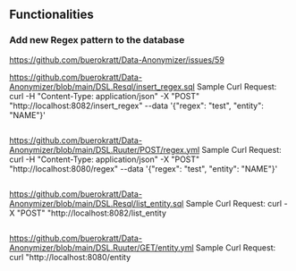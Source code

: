 ## Functionalities

### Add new Regex pattern to the database

https://github.com/buerokratt/Data-Anonymizer/issues/59

https://github.com/buerokratt/Data-Anonymizer/blob/main/DSL.Resql/insert_regex.sql
Sample Curl Request: curl -H "Content-Type: application/json" -X "POST" "http://localhost:8082/insert_regex" --data '{"regex": "test", "entity": "NAME"}'
```
```

https://github.com/buerokratt/Data-Anonymizer/blob/main/DSL.Ruuter/POST/regex.yml
Sample Curl Request: curl -H "Content-Type: application/json" -X "POST" "http://localhost:8080/regex" --data '{"regex": "test", "entity": "NAME"}'

```
```

https://github.com/buerokratt/Data-Anonymizer/blob/main/DSL.Resql/list_entity.sql
Sample Curl Request: curl -X "POST" "http://localhost:8082/list_entity

```
```

https://github.com/buerokratt/Data-Anonymizer/blob/main/DSL.Ruuter/GET/entity.yml
Sample Curl Request: curl "http://localhost:8080/entity

```
```
